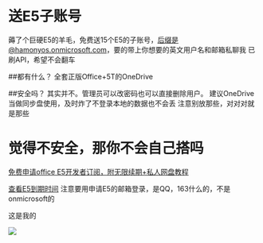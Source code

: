 # 送E5子账号

薅了个巨硬E5的羊毛，免费送15个E5的子账号，后缀是@hamonyos.onmicrosoft.com，要的带上你想要的英文用户名和邮箱私聊我
已刷API，希望不会翻车

##都有什么？
全套正版Office+5T的OneDrive

##安全吗？
其实并不。管理员可以改密码也可以直接删除用户。
建议OneDrive当做同步盘使用，及时炸了不登录本地的数据也不会丢
注意别放那些，对对对就是那些

# 觉得不安全，那你不会自己搭吗

[免费申请office E5开发者订阅，附无限续期+私人网盘教程](https://blog.devyi.com/archives/388/)

[查看E5到期时间](https://developer.microsoft.com/zh-cn/microsoft-365/profile)
注意要用申请E5的邮箱登录，是QQ，163什么的，不是onmicrosoft的

这是我的

![](https://github.com/DreamingCats/dreamingcats.github.io/raw/main/img/2021.11.2-1.png)
